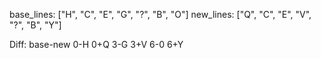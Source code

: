 base_lines: ["H", "C", "E", "G", "?", "B", "O"]
new_lines: ["Q", "C", "E", "V", "?", "B", "Y"]

Diff: base-new
0-H
0+Q
3-G
3+V
6-0
6+Y
